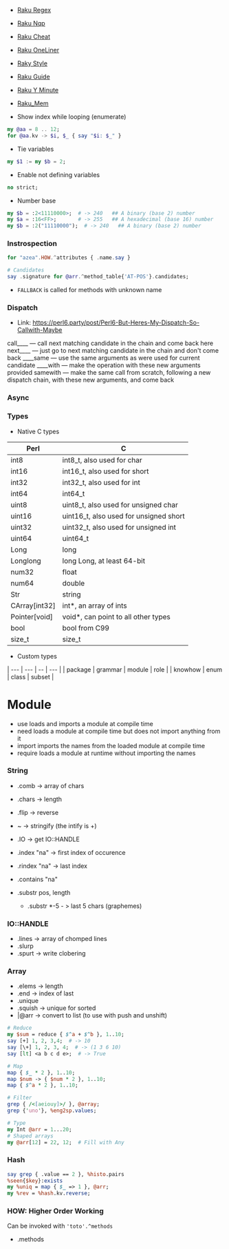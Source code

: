 * [Raku Regex](Raku-Regex)
* [Raku Nqp](Raku-Nqp)
* [Raku Cheat](Raku-Cheat)
* [Raku OneLiner](Raku-OneLiner)
* [Raky Style](Raky-Style)
* [Raku Guide](Raku-Guide)
* [Raku Y Minute](Raku-Y-Minute)
* [Raku_Mem](Raku_Mem)

* Show index while looping (enumerate)
```raku
my @aa = 8 .. 12;
for @aa.kv -> $i, $_ { say "$i: $_" }
```

* Tie variables
```raku
my $1 := my $b = 2;
```

* Enable not defining variables
```raku
no strict;
```

* Number base
```raku
my $b = :2<11110000>;  # -> 240   ## A binary (base 2) number
my $a = :16<FF>;       # -> 255   ## A hexadecimal (base 16) number
my $b = :2("11110000");  # -> 240   ## A binary (base 2) number
```

### Instrospection

```raku
for "azea".HOW.^attributes { .name.say }

# Candidates
say .signature for @arr.^method_table{'AT-POS'}.candidates;
```

* `FALLBACK` is called for methods with unknown name

###  Dispatch 


* Link: https://perl6.party/post/Perl6-But-Heres-My-Dispatch-So-Callwith-Maybe

call____ — call next matching candidate in the chain and come back here
next____ — just go to next matching candidate in the chain and don't come back
____same — use the same arguments as were used for current candidate
____with — make the operation with these new arguments provided
samewith — make the same call from scratch, following a new dispatch chain, with these new arguments, and come back


### Async

### Types

* Native C types

| Perl          | C |
| ---           | --- |
| int8          | int8_t, also used for char |
| int16         | int16_t, also used for short |
| int32         | int32_t, also used for int |
| int64         | int64_t |
| uint8         | uint8_t, also used for unsigned char |
| uint16        | uint16_t, also used for unsigned short |
| uint32        | uint32_t, also used for unsigned int |
| uint64        | uint64_t |
| Long          | long |
| Longlong      | long Long, at least 64-bit |
| num32         | float |
| num64         | double |
| Str           | string |
| CArray[int32] | int*, an array of ints |
| Pointer[void] | void*, can point to all other types |
| bool          | bool from C99 |
| size_t        | size_t |

* Custom types

| ---     | ---     | --     | --- |
| package | grammar | module | role |
| knowhow | enum    | class  | subset |

# Module

* use loads and imports a module at compile time
* need loads a module at compile time but does not import anything from it
* import imports the names from the loaded module at compile time
* require loads a module at runtime without importing the names

### String

* .comb -> array of chars
* .chars -> length
* .flip -> reverse
* ~ -> stringify (the intify is +)
* .IO -> get IO::HANDLE


* .index "na" -> first index of occurence
* .rindex "na" -> last index
* .contains "na"
* .substr pos, length
  * .substr *-5 - > last 5 chars (graphemes)


### IO::HANDLE

* .lines -> array of chomped lines
* .slurp
* .spurt -> write clobering


### Array

* .elems -> length
* .end -> index of last
* .unique
* .squish -> unique for sorted
* |@arr -> convert to list (to use with push and unshift)

```perl
# Reduce
my $sum = reduce { $^a + $^b }, 1..10;
say [+] 1, 2, 3,4;  # -> 10
say [\+] 1, 2, 3, 4;  # -> (1 3 6 10)
say [lt] <a b c d e>;  # -> True

# Map
map { $_ * 2 }, 1..10;
map $num -> { $num * 2 }, 1..10;
map { $^a * 2 }, 1..10;

# Filter
grep { /<[aeiouy]>/ }, @array;
grep {'uno'}, %eng2sp.values;
```

```perl
# Type
my Int @arr = 1...20;
# Shaped arrays
my @arr[12] = 22, 12;  # Fill with Any
```

### Hash

```perl
say grep { .value == 2 }, %histo.pairs
%seen{$key}:exists
my %uniq = map { $_ => 1 }, @arr;
my %rev = %hash.kv.reverse;
```

### HOW: Higher Order Working

Can be invoked with `'toto'.^methods`


* .methods 




